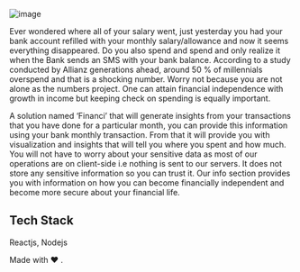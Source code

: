 ![image](https://user-images.githubusercontent.com/24816726/211176272-74271b5c-c3dd-4fd7-acae-206f0e8469e4.png)

Ever wondered where all of your salary went, just yesterday you had your bank account refilled with your monthly salary/allowance and now it seems everything disappeared. 
Do you also spend and spend and only realize it when the Bank sends an SMS with your bank balance. 
According to a study conducted by Allianz generations ahead, around 50 % of millennials overspend and that is a shocking number.
Worry not because you are not alone as the numbers project. One can attain financial independence with growth in income but keeping check on spending is equally important.


A solution named ‘Financi’ that will generate insights from your transactions that you have done for a particular month, you can provide this information using your bank monthly transaction. From that it will provide you with visualization and insights that will tell you where you spent and how much. You will not have to worry about your sensitive data as most of our operations are on client-side i.e nothing is sent to our servers. It does not store any sensitive information so you can trust it. 
Our info section provides you with information on how you can become financially independent and become more secure about your financial life.

## Tech Stack

Reactjs, Nodejs

Made with :heart: .